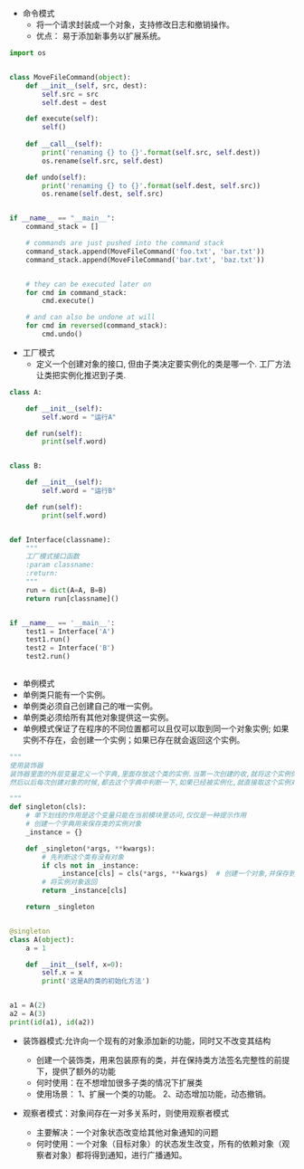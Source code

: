 - 命令模式
    - 将一个请求封装成一个对象，支持修改日志和撤销操作。
    - 优点： 易于添加新事务以扩展系统。

```Python
import os


class MoveFileCommand(object):
    def __init__(self, src, dest):
        self.src = src
        self.dest = dest

    def execute(self):
        self()
        
    def __call__(self):
        print('renaming {} to {}'.format(self.src, self.dest))
        os.rename(self.src, self.dest)

    def undo(self):
        print('renaming {} to {}'.format(self.dest, self.src))
        os.rename(self.dest, self.src)


if __name__ == "__main__":
    command_stack = []

    # commands are just pushed into the command stack
    command_stack.append(MoveFileCommand('foo.txt', 'bar.txt'))
    command_stack.append(MoveFileCommand('bar.txt', 'baz.txt'))


    # they can be executed later on
    for cmd in command_stack:
        cmd.execute()

    # and can also be undone at will
    for cmd in reversed(command_stack):
        cmd.undo()

```
- 工厂模式
    - 定义一个创建对象的接口, 但由子类决定要实例化的类是哪一个. 工厂方法让类把实例化推迟到子类.
```Python
class A:

    def __init__(self):
        self.word = "运行A"

    def run(self):
        print(self.word)


class B:

    def __init__(self):
        self.word = "运行B"

    def run(self):
        print(self.word)


def Interface(classname):
    """
    工厂模式接口函数
    :param classname:
    :return:
    """
    run = dict(A=A, B=B)
    return run[classname]()


if __name__ == '__main__':
    test1 = Interface('A')
    test1.run()
    test2 = Interface('B')
    test2.run()
    
```

- 单例模式
 - 单例类只能有一个实例。
 - 单例类必须自己创建自己的唯一实例。
 - 单例类必须给所有其他对象提供这一实例。
 - 单例模式保证了在程序的不同位置都可以且仅可以取到同一个对象实例;
    如果实例不存在，会创建一个实例；如果已存在就会返回这个实例。    
```Python
"""
使用装饰器
装饰器里面的外层变量定义一个字典,里面存放这个类的实例.当第一次创建的收,就将这个实例保存到这个字典中.
然后以后每次创建对象的时候,都去这个字典中判断一下,如果已经被实例化,就直接取这个实例对象.如果不存在就保存到字典中.

"""
def singleton(cls):
    # 单下划线的作用是这个变量只能在当前模块里访问,仅仅是一种提示作用
    # 创建一个字典用来保存类的实例对象
    _instance = {}

    def _singleton(*args, **kwargs):
        # 先判断这个类有没有对象
        if cls not in _instance:
            _instance[cls] = cls(*args, **kwargs)  # 创建一个对象,并保存到字典当中
        # 将实例对象返回
        return _instance[cls]

    return _singleton


@singleton
class A(object):
    a = 1

    def __init__(self, x=0):
        self.x = x
        print('这是A的类的初始化方法')


a1 = A(2)
a2 = A(3)
print(id(a1), id(a2))
```


- 装饰器模式:允许向一个现有的对象添加新的功能，同时又不改变其结构
    - 创建一个装饰类，用来包装原有的类，并在保持类方法签名完整性的前提下，提供了额外的功能
    - 何时使用：在不想增加很多子类的情况下扩展类
    - 使用场景： 1、扩展一个类的功能。 2、动态增加功能，动态撤销。  


- 观察者模式：对象间存在一对多关系时，则使用观察者模式
    - 主要解决：一个对象状态改变给其他对象通知的问题
    - 何时使用：一个对象（目标对象）的状态发生改变，所有的依赖对象（观察者对象）都将得到通知，进行广播通知。